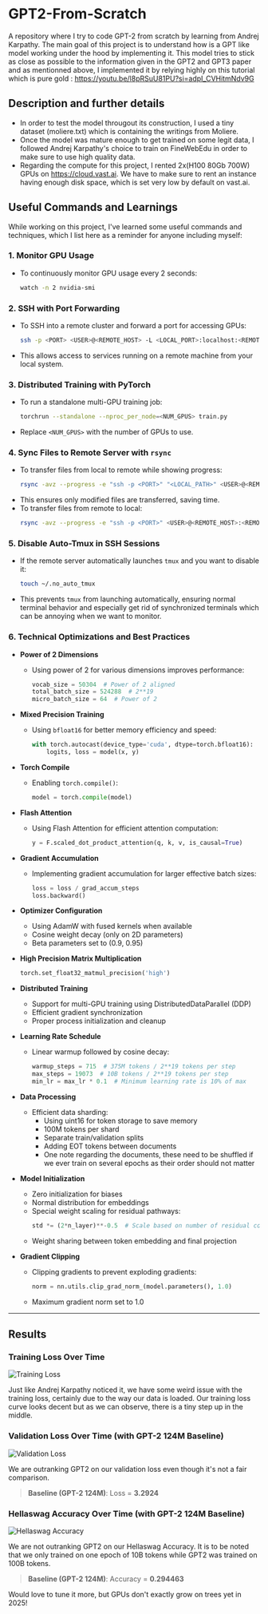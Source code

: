 # GPT2-From-Scratch

A repository where I try to code GPT-2 from scratch by learning from Andrej Karpathy. The main goal of this project is to understand how is a GPT like model working under the hood by implementing it. This model tries to stick as close as possible to the information given in the GPT2 and GPT3 paper and as mentionned above, I implemented it by relying highly on this tutorial which is pure gold : https://youtu.be/l8pRSuU81PU?si=adpI_CVHitmNdv9G

## Description and further details

- In order to test the model througout its construction, I used a tiny dataset (moliere.txt) which is containing the writings from Moliere. 
- Once the model was mature enough to get trained on some legit data, I followed Andrej Karpathy's choice to train on FineWebEdu in order to make sure to use high quality data.
- Regarding the compute for this project, I rented 2x(H100 80Gb 700W) GPUs on https://cloud.vast.ai. We have to make sure to rent an instance having enough disk space, which is set very low by default on vast.ai.


## Useful Commands and Learnings

While working on this project, I've learned some useful commands and techniques, which I list here as a reminder for anyone including myself:

### 1. **Monitor GPU Usage**
   - To continuously monitor GPU usage every 2 seconds:
     ```bash
     watch -n 2 nvidia-smi
     ```

### 2. **SSH with Port Forwarding**
   - To SSH into a remote cluster and forward a port for accessing GPUs:
     ```bash
     ssh -p <PORT> <USER>@<REMOTE_HOST> -L <LOCAL_PORT>:localhost:<REMOTE_PORT>
     ```
   - This allows access to services running on a remote machine from your local system.

### 3. **Distributed Training with PyTorch**
   - To run a standalone multi-GPU training job:
     ```bash
     torchrun --standalone --nproc_per_node=<NUM_GPUS> train.py
     ```
   - Replace `<NUM_GPUS>` with the number of GPUs to use.

### 4. **Sync Files to Remote Server with `rsync`**
   - To transfer files from local to remote while showing progress:
     ```bash
     rsync -avz --progress -e "ssh -p <PORT>" "<LOCAL_PATH>" <USER>@<REMOTE_HOST>:<REMOTE_PATH>/
     ```
   - This ensures only modified files are transferred, saving time.
   - To transfer files from remote to local:
     ```bash
     rsync -avz --progress -e "ssh -p <PORT>" <USER>@<REMOTE_HOST>:<REMOTE_PATH> "<LOCAL_PATH>"
     ```

### 5. **Disable Auto-Tmux in SSH Sessions**
   - If the remote server automatically launches `tmux` and you want to disable it:
     ```bash
     touch ~/.no_auto_tmux
     ```
   - This prevents `tmux` from launching automatically, ensuring normal terminal behavior and especially get rid of synchronized terminals which can be annoying when we want to monitor.

### 6. **Technical Optimizations and Best Practices**
   - **Power of 2 Dimensions**
     - Using power of 2 for various dimensions improves performance:
       ```python
       vocab_size = 50304  # Power of 2 aligned
       total_batch_size = 524288  # 2**19
       micro_batch_size = 64  # Power of 2
       ```

   - **Mixed Precision Training**
     - Using `bfloat16` for better memory efficiency and speed:
       ```python
       with torch.autocast(device_type='cuda', dtype=torch.bfloat16):
           logits, loss = model(x, y)
       ```

   - **Torch Compile**
     - Enabling `torch.compile()`:
       ```python
       model = torch.compile(model)
       ```

   - **Flash Attention**
     - Using Flash Attention for efficient attention computation:
       ```python
       y = F.scaled_dot_product_attention(q, k, v, is_causal=True)
       ```

   - **Gradient Accumulation**
     - Implementing gradient accumulation for larger effective batch sizes:
       ```python
       loss = loss / grad_accum_steps
       loss.backward()
       ```

   - **Optimizer Configuration**
     - Using AdamW with fused kernels when available
     - Cosine weight decay (only on 2D parameters)
     - Beta parameters set to (0.9, 0.95)

   - **High Precision Matrix Multiplication**
     ```python
     torch.set_float32_matmul_precision('high')
     ```

   - **Distributed Training**
     - Support for multi-GPU training using DistributedDataParallel (DDP)
     - Efficient gradient synchronization
     - Proper process initialization and cleanup

   - **Learning Rate Schedule**
     - Linear warmup followed by cosine decay:
       ```python
       warmup_steps = 715  # 375M tokens / 2**19 tokens per step
       max_steps = 19073  # 10B tokens / 2**19 tokens per step
       min_lr = max_lr * 0.1  # Minimum learning rate is 10% of max
       ```

   - **Data Processing**
     - Efficient data sharding:
       - Using uint16 for token storage to save memory
       - 100M tokens per shard
       - Separate train/validation splits
       - Adding EOT tokens between documents
       - One note regarding the documents, these need to be shuffled if we ever train on several epochs as their order should not matter

   - **Model Initialization**
     - Zero initialization for biases
     - Normal distribution for embeddings
     - Special weight scaling for residual pathways:
       ```python
       std *= (2*n_layer)**-0.5  # Scale based on number of residual connections
       ```
     - Weight sharing between token embedding and final projection

   - **Gradient Clipping**
     - Clipping gradients to prevent exploding gradients:
       ```python
       norm = nn.utils.clip_grad_norm_(model.parameters(), 1.0)
       ```
     - Maximum gradient norm set to 1.0

---

## Results

### Training Loss Over Time
![Training Loss](results/train_loss.png)

Just like Andrej Karpathy noticed it, we have some weird issue with the training loss, certainly due to the way our data is loaded. Our training loss curve looks decent but as we can observe, there is a tiny step up in the middle.

### Validation Loss Over Time (with GPT-2 124M Baseline)
![Validation Loss](results/val_loss.png)

We are outranking GPT2 on our validation loss even though it's not a fair comparison.

> **Baseline (GPT-2 124M)**: Loss = **3.2924**


### Hellaswag Accuracy Over Time (with GPT-2 124M Baseline)
![Hellaswag Accuracy](results/hellaswag.png)

We are not outranking GPT2 on our Hellaswag Accuracy. It is to be noted that we only trained on one epoch of 10B tokens while GPT2 was trained on 100B tokens. 

> **Baseline (GPT-2 124M)**: Accuracy = **0.294463**

Would love to tune it more, but GPUs don't exactly grow on trees yet in 2025!
